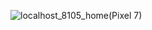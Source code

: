 ![localhost_8105_home(Pixel 7)](https://github.com/vicky435435/Wallet-app/assets/54996805/0cd2f795-9c5a-4ff8-a2fd-cdf0c226945f)
